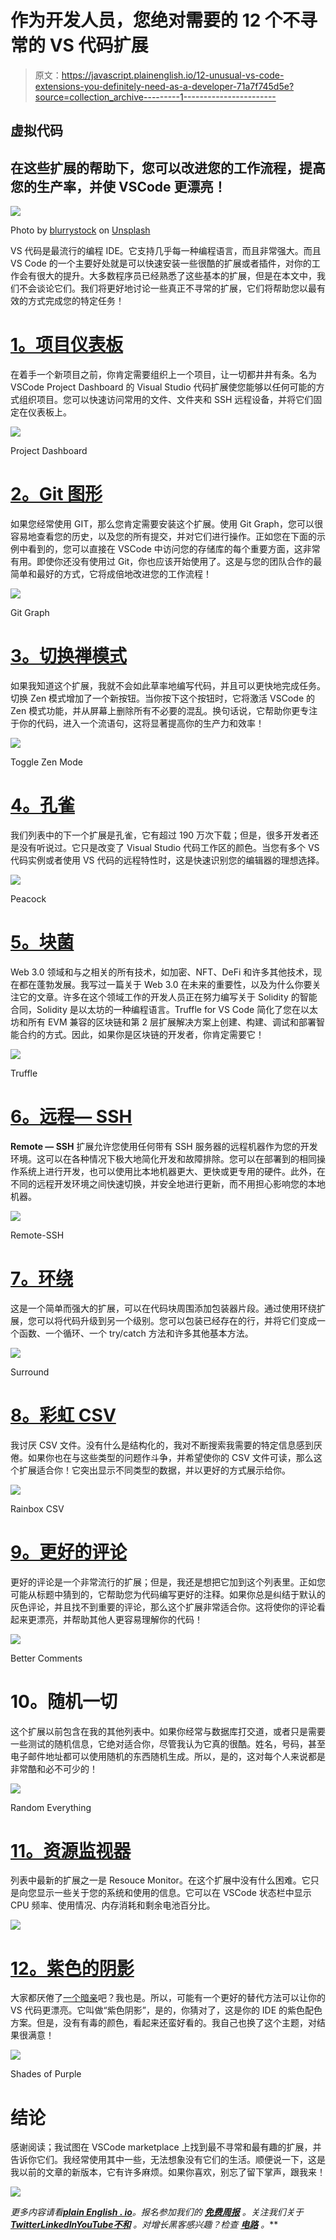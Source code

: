 # 作为开发人员，您绝对需要的 12 个不寻常的 VS 代码扩展

> 原文：<https://javascript.plainenglish.io/12-unusual-vs-code-extensions-you-definitely-need-as-a-developer-71a7f745d5e?source=collection_archive---------1----------------------->

## 虚拟代码

## 在这些扩展的帮助下，您可以改进您的工作流程，提高您的生产率，并使 VSCode 更漂亮！

![](img/0281cb881419a78af6a1b117ea136fd9.png)

Photo by [blurrystock](https://unsplash.com/@blurrystock?utm_source=unsplash&utm_medium=referral&utm_content=creditCopyText) on [Unsplash](https://unsplash.com/?utm_source=unsplash&utm_medium=referral&utm_content=creditCopyText)

VS 代码是最流行的编程 IDE。它支持几乎每一种编程语言，而且非常强大。而且 VS Code 的一个主要好处就是可以快速安装一些很酷的扩展或者插件，对你的工作会有很大的提升。大多数程序员已经熟悉了这些基本的扩展，但是在本文中，我们不会谈论它们。我们将更好地讨论一些真正不寻常的扩展，它们将帮助您以最有效的方式完成您的特定任务！

# [1。项目仪表板](https://marketplace.visualstudio.com/items?itemName=kruemelkatze.vscode-dashboard&ref=hackernoon.com)

在着手一个新项目之前，你肯定需要组织上一个项目，让一切都井井有条。名为 VSCode Project Dashboard 的 Visual Studio 代码扩展使您能够以任何可能的方式组织项目。您可以快速访问常用的文件、文件夹和 SSH 远程设备，并将它们固定在仪表板上。

![](img/e094c6fee2b458224f5cdc6461e4e456.png)

Project Dashboard

# [2。Git 图形](https://marketplace.visualstudio.com/items?itemName=mhutchie.git-graph)

如果您经常使用 GIT，那么您肯定需要安装这个扩展。使用 Git Graph，您可以很容易地查看您的历史，以及您的所有提交，并对它们进行操作。正如您在下面的示例中看到的，您可以直接在 VSCode 中访问您的存储库的每个重要方面，这非常有用。即使你还没有使用过 Git，你也应该开始使用了。这是与您的团队合作的最简单和最好的方式，它将成倍地改进您的工作流程！

![](img/be957540c88f7994c054a4f999fc61ab.png)

Git Graph

# [3。切换禅模式](https://marketplace.visualstudio.com/items?itemName=fudd.toggle-zen-mode)

如果我知道这个扩展，我就不会如此草率地编写代码，并且可以更快地完成任务。切换 Zen 模式增加了一个新按钮。当你按下这个按钮时，它将激活 VSCode 的 Zen 模式功能，并从屏幕上删除所有不必要的混乱。换句话说，它帮助你更专注于你的代码，进入一个流语句，这将显著提高你的生产力和效率！

![](img/0890720461dc60c4a3f2be2a27fc65fc.png)

Toggle Zen Mode

# [4。孔雀](https://marketplace.visualstudio.com/items?itemName=johnpapa.vscode-peacock)

我们列表中的下一个扩展是孔雀，它有超过 190 万次下载；但是，很多开发者还是没有听说过。它只是改变了 Visual Studio 代码工作区的颜色。当您有多个 VS 代码实例或者使用 VS 代码的远程特性时，这是快速识别您的编辑器的理想选择。

![](img/21b050be79e7c292c4a378fda99397b8.png)

Peacock

# [5。块菌](https://marketplace.visualstudio.com/items?itemName=trufflesuite-csi.truffle-vscode)

Web 3.0 领域和与之相关的所有技术，如加密、NFT、DeFi 和许多其他技术，现在都在蓬勃发展。我写过一篇关于 Web 3.0 在未来的重要性，以及为什么你要关注它的文章。许多在这个领域工作的开发人员正在努力编写关于 Solidity 的智能合同，Solidity 是以太坊的一种编程语言。Truffle for VS Code 简化了您在以太坊和所有 EVM 兼容的区块链和第 2 层扩展解决方案上创建、构建、调试和部署智能合约的方式。因此，如果你是区块链的开发者，你肯定需要它！

![](img/db90f4c80a483e64550c98cd5ad5b8a4.png)

Truffle

# [6。远程— SSH](https://marketplace.visualstudio.com/items?itemName=ms-vscode-remote.remote-ssh)

**Remote — SSH** 扩展允许您使用任何带有 SSH 服务器的远程机器作为您的开发环境。这可以在各种情况下极大地简化开发和故障排除。您可以在部署到的相同操作系统上进行开发，也可以使用比本地机器更大、更快或更专用的硬件。此外，在不同的远程开发环境之间快速切换，并安全地进行更新，而不用担心影响您的本地机器。

![](img/e826eec420d49cb1a48cdb7e15dfb9e3.png)

Remote-SSH

# [7。环绕](https://marketplace.visualstudio.com/items?itemName=yatki.vscode-surround)

这是一个简单而强大的扩展，可以在代码块周围添加包装器片段。通过使用环绕扩展，您可以将代码升级到另一个级别。您可以包装已经存在的行，并将它们变成一个函数、一个循环、一个 try/catch 方法和许多其他基本方法。

![](img/c50a0818faa48ab376e80148831048af.png)

Surround

# [8。彩虹 CSV](https://marketplace.visualstudio.com/items?itemName=mechatroner.rainbow-csv)

我讨厌 CSV 文件。没有什么是结构化的，我对不断搜索我需要的特定信息感到厌倦。如果你也在与这些类型的问题作斗争，并希望使你的 CSV 文件可读，那么这个扩展适合你！它突出显示不同类型的数据，并以更好的方式展示给你。

![](img/6dc81067e638cbca19c70b28d16f2da2.png)

Rainbox CSV

# [9。更好的评论](https://marketplace.visualstudio.com/items?itemName=aaron-bond.better-comments)

更好的评论是一个非常流行的扩展；但是，我还是想把它加到这个列表里。正如您可能从标题中猜到的，它帮助您为代码编写更好的注释。如果你总是纠结于默认的灰色评论，并且找不到重要的评论，那么这个扩展非常适合你。这将使你的评论看起来更漂亮，并帮助其他人更容易理解你的代码！

![](img/dfc61e97d833e02cb3d79fdde52a30a7.png)

Better Comments

# 10。随机一切

这个扩展以前包含在我的其他列表中。如果你经常与数据库打交道，或者只是需要一些测试的随机信息，它绝对适合你，尽管我认为它真的很酷。姓名，号码，甚至电子邮件地址都可以使用随机的东西随机生成。所以，是的，这对每个人来说都是非常酷和必不可少的！

![](img/1ef010a9d6c79f29aa1b95340ec3dd17.png)

Random Everything

# [11。资源监视器](https://marketplace.visualstudio.com/items?itemName=mutantdino.resourcemonitor)

列表中最新的扩展之一是 Resouce Monitor。在这个扩展中没有什么困难。它只是向您显示一些关于您的系统和使用的信息。它可以在 VSCode 状态栏中显示 CPU 频率、使用情况、内存消耗和剩余电池百分比。

![](img/ca228107771f2525e0b84cd139c311ca.png)

# [12。紫色的阴影](https://marketplace.visualstudio.com/items?itemName=ahmadawais.shades-of-purple)

大家都厌倦了[一个暗亲](https://marketplace.visualstudio.com/items?itemName=zhuangtongfa.Material-theme)吧？我也是。所以，可能有一个更好的替代方法可以让你的 VS 代码更漂亮。它叫做“紫色阴影”，是的，你猜对了，这是你的 IDE 的紫色配色方案。但是，没有有毒的颜色，看起来还蛮好看的。我自己也换了这个主题，对结果很满意！

![](img/a7b394a681aa44035e4263450437eaa2.png)

Shades of Purple

# 结论

感谢阅读；我试图在 VSCode marketplace 上找到最不寻常和最有趣的扩展，并告诉你它们。我经常使用其中一些，无法想象没有它们的生活。顺便说一下，这是我以前的文章的新版本，它有许多麻烦。如果你喜欢，别忘了留下掌声，跟我来！

![](img/c05f98f9d3c98ef19fb2b947dcfcc77e.png)

*更多内容请看*[***plain English . io***](https://plainenglish.io/)*。报名参加我们的* [***免费周报***](http://newsletter.plainenglish.io/) *。关注我们关于*[***Twitter***](https://twitter.com/inPlainEngHQ)[***LinkedIn***](https://www.linkedin.com/company/inplainenglish/)*[***YouTube***](https://www.youtube.com/channel/UCtipWUghju290NWcn8jhyAw)*[***不和***](https://discord.gg/GtDtUAvyhW) *。对增长黑客感兴趣？检查* [***电路***](https://circuit.ooo/) *。***